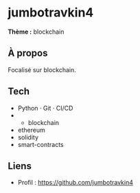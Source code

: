 # jumbotravkin4

**Thème :** blockchain

## À propos
Focalisé sur blockchain.

## Tech
- Python · Git · CI/CD
- - blockchain
- ethereum
- solidity
- smart-contracts

## Liens
- Profil : https://github.com/jumbotravkin4
